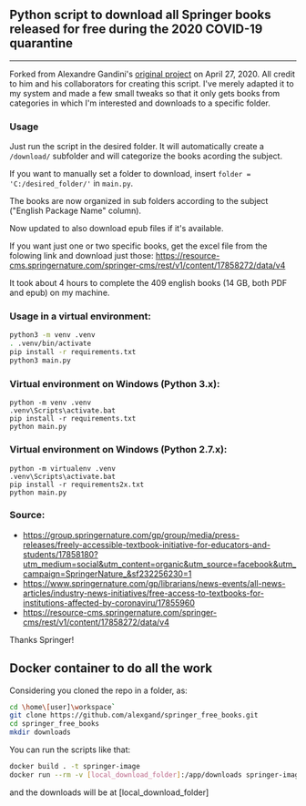 ## Python script to download all Springer books released for free during the 2020 COVID-19 quarantine

___

Forked from Alexandre Gandini's [original project](https://github.com/alexgand/springer_free_books) on April 27, 2020. All credit to him and his collaborators for creating this script. I've merely adapted it to my system and made a few small tweaks so that it only gets books from categories in which I'm interested and downloads to a specific folder.

### Usage

Just run the script in the desired folder. It will automatically create a `/download/` subfolder and will categorize the books acording the subject.

If you want to manually set a folder to download, insert `folder = 'C:/desired_folder/'` in `main.py`.

The books are now organized in sub folders according to the subject ("English Package Name" column).

Now updated to also download epub files if it's available.

If you want just one or two specific books, get the excel file from the folowing link and download just those: https://resource-cms.springernature.com/springer-cms/rest/v1/content/17858272/data/v4

It took about 4 hours to complete the 409 english books (14 GB, both PDF and epub) on my machine.

### Usage in a virtual environment:

```bash
python3 -m venv .venv
. .venv/bin/activate
pip install -r requirements.txt
python3 main.py
```

### Virtual environment on Windows (Python 3.x):

```
python -m venv .venv
.venv\Scripts\activate.bat
pip install -r requirements.txt
python main.py
```

### Virtual environment on Windows (Python 2.7.x):
```
python -m virtualenv .venv
.venv\Scripts\activate.bat
pip install -r requirements2x.txt
python main.py
```

### Source:
* https://group.springernature.com/gp/group/media/press-releases/freely-accessible-textbook-initiative-for-educators-and-students/17858180?utm_medium=social&utm_content=organic&utm_source=facebook&utm_campaign=SpringerNature_&sf232256230=1
* https://www.springernature.com/gp/librarians/news-events/all-news-articles/industry-news-initiatives/free-access-to-textbooks-for-institutions-affected-by-coronaviru/17855960
* https://resource-cms.springernature.com/springer-cms/rest/v1/content/17858272/data/v4

Thanks Springer!

## Docker container to do all the work

Considering you cloned the repo in a folder, as:
```bash
cd \home\[user]\workspace`
git clone https://github.com/alexgand/springer_free_books.git
cd springer_free_books
mkdir downloads
```
You can run the scripts like that:

```bash
docker build . -t springer-image
docker run --rm -v [local_download_folder]:/app/downloads springer-image
```

and the downloads will be at [local_download_folder]

